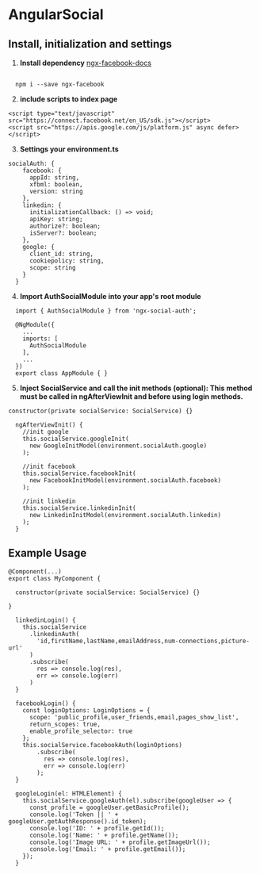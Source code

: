 # AngularSocial
## Install, initialization and settings

1. <strong>Install dependency</strong>
[ngx-facebook-docs](https://zyra.github.io/ngx-facebook/)
```

  npm i --save ngx-facebook
```

2. <strong>include scripts to index page</strong>
```
<script type="text/javascript" src="https://connect.facebook.net/en_US/sdk.js"></script>
<script src="https://apis.google.com/js/platform.js" async defer></script>
```

3. <strong>Settings your environment.ts</strong>
```
socialAuth: {
    facebook: {
      appId: string,
      xfbml: boolean,
      version: string
    },
    linkedin: {
      initializationCallback: () => void;
      apiKey: string;
      authorize?: boolean;
      isServer?: boolean;
    },
    google: {
      client_id: string,
      cookiepolicy: string,
      scope: string
    }
  }
```
4. <strong>Import AuthSocialModule into your app's root module</strong>
```
  import { AuthSocialModule } from 'ngx-social-auth';

  @NgModule({
    ...
    imports: [
      AuthSocialModule
    ],
    ...
  })
  export class AppModule { }
```

5. <strong>Inject SocialService and call the init methods (optional):
This method must be called in ngAfterViewInit and before using login methods.</strong>
```
constructor(private socialService: SocialService) {}

  ngAfterViewInit() {
    //init google
    this.socialService.googleInit(
      new GoogleInitModel(environment.socialAuth.google)
    );

    //init facebook
    this.socialService.facebookInit(
      new FacebookInitModel(environment.socialAuth.facebook)
    );

    //init linkedin
    this.socialService.linkedinInit(
      new LinkedinInitModel(environment.socialAuth.linkedin)
    );
  }
```

## Example Usage

```
@Component(...)
export class MyComponent {

  constructor(private socialService: SocialService) {}

}
```

```
  linkedinLogin() {
    this.socialService
      .linkedinAuth(
        'id,firstName,lastName,emailAddress,num-connections,picture-url'
      )
      .subscribe(
        res => console.log(res),
        err => console.log(err)
      )
  }
```

```
  facebookLogin() {
    const loginOptions: LoginOptions = {
      scope: 'public_profile,user_friends,email,pages_show_list',
      return_scopes: true,
      enable_profile_selector: true
    };
    this.socialService.facebookAuth(loginOptions)
        .subscribe(
          res => console.log(res),
          err => console.log(err)
        );
  }
```

```  
  googleLogin(el: HTMLElement) {
    this.socialService.googleAuth(el).subscribe(googleUser => {
      const profile = googleUser.getBasicProfile();
      console.log('Token || ' + googleUser.getAuthResponse().id_token);
      console.log('ID: ' + profile.getId());
      console.log('Name: ' + profile.getName());
      console.log('Image URL: ' + profile.getImageUrl());
      console.log('Email: ' + profile.getEmail());
    });
  }
```
